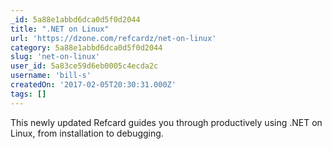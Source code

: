 ```yaml
---
_id: 5a88e1abbd6dca0d5f0d2044
title: ".NET on Linux"
url: 'https://dzone.com/refcardz/net-on-linux'
category: 5a88e1abbd6dca0d5f0d2044
slug: 'net-on-linux'
user_id: 5a83ce59d6eb0005c4ecda2c
username: 'bill-s'
createdOn: '2017-02-05T20:30:31.000Z'
tags: []
---
```


This newly updated Refcard guides you through productively using .NET on Linux, from installation to debugging.

